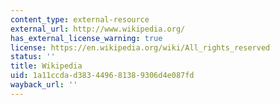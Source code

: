 ```yaml
---
content_type: external-resource
external_url: http://www.wikipedia.org/
has_external_license_warning: true
license: https://en.wikipedia.org/wiki/All_rights_reserved
status: ''
title: Wikipedia
uid: 1a11ccda-d383-4496-8138-9306d4e087fd
wayback_url: ''
---
```

